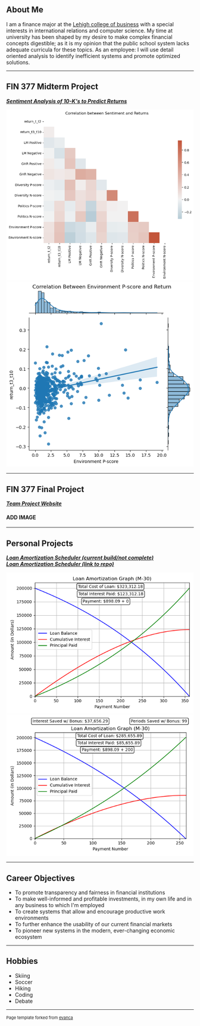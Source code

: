 ## About Me

I am a finance major at the [Lehigh college of business](https://business.lehigh.edu/) with a special interests in international relations and computer science. My time at university has been shaped by my desire to make complex financial concepts digestible; as it is my opinion that the public school system lacks adequate curricula for these topics. As an employee: I will use detail oriented analysis to identify inefficient systems and promote optimized solutions. 

---

## FIN 377 Midterm Project

<!-- You can link to other websites, PDFs in this repo, and other pages in this repo -->

_**[Sentiment Analysis of 10-K's to Predict Returns](markdown/report.md)**_

<img src="images/output_20_0.png?raw=true"/>
<img src="images/output_23_0.png?raw=true"/>

---

## FIN 377 Final Project

_**[Team Project Website](https://tommymcdade.github.io/leftside)**_

#### ADD IMAGE

---

## Personal Projects

_**[Loan Amortization Scheduler (current build/not complete)](markdown/AmortizationTable.md)**_ <br>
_**[Loan Amortization Scheduler (link to repo)](https://github.com/Brooks377/Personal-Projects/tree/main/Amortization%20Table)**_

<img src="images/200000_3.5_30_2023-01-01_M-30_bonus0.png?raw=true"/>
<img src="images/200000_3.5_30_2023-01-01_M-30_bonus200.png?raw=true"/>

---


## Career Objectives

- To promote transparency and fairness in financial institutions
- To make well-informed and profitable investments, in my own life and in any business to which I'm employed
- To create systems that allow and encourage productive work environments
- To further enhance the usability of our current financial markets
- To pioneer new systems in the modern, ever-changing economic ecosystem

---

## Hobbies

- Skiing
- Soccer
- Hiking
- Coding
- Debate

---
<p style="font-size:11px">Page template forked from <a href="https://github.com/evanca/quick-portfolio">evanca</a></p>
<!-- Remove above link if you don't want to attibute -->
